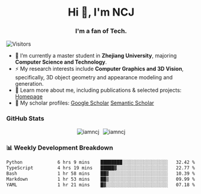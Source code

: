 <h1 align="center">Hi 👋, I'm NCJ</h1>
<h3 align="center">I'm a fan of Tech.</h3>

![Visitors](https://visitor-badge.laobi.icu/badge?page_id=iamNCJ)

- 🌱 I’m currently a master student in **Zhejiang University**, majoring **Computer Science and Technology**.
- ⚡ My research interests include **Computer Graphics and 3D Vision**, specifically, 3D object geometry and appearance modeling and generation.
- 🚀 Learn more about me, including publications & selected projects: [Homepage](https://www.chong-zeng.com)
- 📖 My scholar profiles: [Google Scholar](https://scholar.google.com/citations?user=4dID7zIAAAAJ) [Semantic Scholar](https://www.semanticscholar.org/author/Chong-Zeng/2223946708)

</p>

<h3 align="left">GitHub Stats</h3>

<div style="display: flex; gap: 10px; justify-content: center; align-items: center;">
  <img src="https://github-readme-stats.vercel.app/api?username=iamncj&show_icons=true&locale=en" alt="iamncj" />
  <img src="https://github-readme-streak-stats-omega-eight.vercel.app/?user=iamncj&card_width=467" alt="iamncj" />
</div>

<h3 align="left">📊 Weekly Development Breakdown</h3>

<!--START_SECTION:waka-->

```txt
Python             6 hrs 9 mins    ████████░░░░░░░░░░░░░░░░░   32.42 %
TypeScript         4 hrs 19 mins   █████▓░░░░░░░░░░░░░░░░░░░   22.77 %
Bash               1 hr 58 mins    ██▓░░░░░░░░░░░░░░░░░░░░░░   10.39 %
Markdown           1 hr 53 mins    ██▒░░░░░░░░░░░░░░░░░░░░░░   09.99 %
YAML               1 hr 21 mins    █▓░░░░░░░░░░░░░░░░░░░░░░░   07.18 %
```

<!--END_SECTION:waka-->
